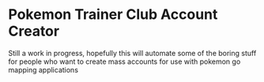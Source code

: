 # Pokemon Trainer Club Account Creator

Still a work in progress, hopefully this will automate some of the boring stuff for people who want to create mass accounts for use with pokemon go mapping applications